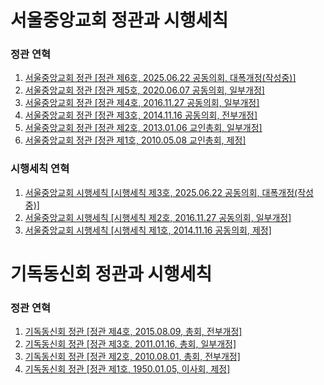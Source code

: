 # 서울중앙교회 정관과 시행세칙

### 정관 연혁

1. [서울중앙교회 정관 [정관 제6호, 2025.06.22 공동의회, 대폭개정(작성중)]](./서울중앙교회/2025/서울중앙교회%20정관-2025.06.22.md)
2. [서울중앙교회 정관 [정관 제5호, 2020.06.07 공동의회, 일부개정]](./서울중앙교회/2020/서울중앙교회%20정관-2020.06.07.md)
3. [서울중앙교회 정관 [정관 제4호, 2016.11.27 공동의회, 일부개정]](./서울중앙교회/2016/서울중앙교회%20정관-2016.11.27.md)
4. [서울중앙교회 정관 [정관 제3호, 2014.11.16 공동의회, 전부개정]](./서울중앙교회/2014/서울중앙교회%20정관-2014.11.16.md)
5. [서울중앙교회 정관 [정관 제2호, 2013.01.06 교인총회, 일부개정]](./서울중앙교회/2013/서울중앙교회%20정관-2013.01.06.md)
6. [서울중앙교회 정관 [정관 제1호, 2010.05.08 교인총회, 제정]](./서울중앙교회/2010/서울중앙교회%20정관-2010.05.08.md)

### 시행세칙 연혁

1. [서울중앙교회 시행세칙 [시행세칙 제3호, 2025.06.22 공동의회, 대폭개정(작성중)]](./서울중앙교회/2025/서울중앙교회%20시행세칙-2025.06.22.md)
2. [서울중앙교회 시행세칙 [시행세칙 제2호, 2016.11.27 공동의회, 일부개정]](./서울중앙교회/2016/서울중앙교회%20시행세칙-2016.11.27.md)
3. [서울중앙교회 시행세칙 [시행세칙 제1호, 2014.11.16 공동의회, 제정]](./서울중앙교회/2014/서울중앙교회%20시행세칙-2014.11.16.md)

# 기독동신회 정관과 시행세칙

### 정관 연혁

1. [기독동신회 정관 [정관 제4호, 2015.08.09, 총회, 전부개정]](./기독동신회/2015/기독동신회%20정관-2015.08.09.md)
2. [기독동신회 정관 [정관 제3호, 2011.01.16, 총회, 일부개정]](./기독동신회/2011/기독동신회%20정관-2011.01.16.md)
3. [기독동신회 정관 [정관 제2호, 2010.08.01, 총회, 전부개정]](./기독동신회/2010/기독동신회%20정관-2010.08.01.md)
4. [기독동신회 정관 [정관 제1호, 1950.01.05, 이사회, 제정]](./기독동신회/1950/기독동신회%20정관-1950.01.05.md)
   